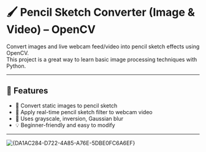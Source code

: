 # 🖌️ Pencil Sketch Converter (Image & Video) – OpenCV

Convert images and live webcam feed/video into pencil sketch effects using OpenCV.  
This project is a great way to learn basic image processing techniques with Python.

---

## 🔧 Features

- 🎨 Convert static images to pencil sketch
- 🎥 Apply real-time pencil sketch filter to webcam video
- 🧠 Uses grayscale, inversion, Gaussian blur
- 💡 Beginner-friendly and easy to modify

---
![{DA1AC284-D722-4A85-A76E-5DBE0FC6A6EF}](https://github.com/user-attachments/assets/590a5eb6-b630-4b5f-8a6c-4284eefdcd16)
